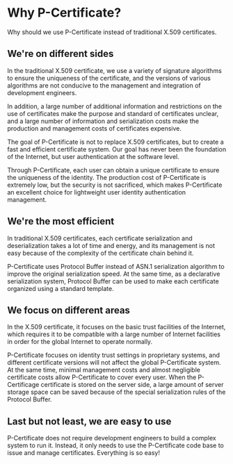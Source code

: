 # Why P-Certificate?

Why should we use P-Certificate instead of traditional X.509 certificates.

## We're on different sides

In the traditional X.509 certificate, we use a variety of signature 
algorithms to ensure the uniqueness of the certificate, and the 
versions of various algorithms are not conducive to the management and 
integration of development engineers.

In addition, a large number of additional information and restrictions 
on the use of certificates make the purpose and standard of 
certificates unclear, and a large number of information and 
serialization costs make the production and management costs of 
certificates expensive.

The goal of P-Certificate is not to replace X.509 certificates, but to 
create a fast and efficient certificate system. Our goal has never been 
the foundation of the Internet, but user authentication at the software 
level.

Through P-Certificate, each user can obtain a unique certificate to ensure 
the uniqueness of the identity. The production cost of P-Certificate is 
extremely low, but the security is not sacrificed, which makes 
P-Certificate an excellent choice for lightweight user identity 
authentication management.

## We're the most efficient

In traditional X.509 certificates, each certificate serialization and 
deserialization takes a lot of time and energy, and its management is not 
easy because of the complexity of the certificate chain behind it.

P-Certificate uses Protocol Buffer instead of ASN.1 serialization 
algorithm to improve the original serialization speed. At the same time, 
as a declarative serialization system, Protocol Buffer can be used to make 
each certificate organized using a standard template.

## We focus on different areas

In the X.509 certificate, it focuses on the basic trust facilities of the 
Internet, which requires it to be compatible with a large number of 
Internet facilities in order for the global Internet to operate normally.

P-Certificate focuses on identity trust settings in proprietary systems, 
and different certificate versions will not affect the global 
P-Certificate system. At the same time, minimal management costs and 
almost negligible certificate costs allow P-Certificate to cover every 
user. When the P-Certificage certificate is stored on the server side, a 
large amount of server storage space can be saved because of the special 
serialization rules of the Protocol Buffer.

## Last but not least, we are easy to use

P-Certificate does not require development engineers to build a complex 
system to run it. Instead, it only needs to use the P-Certificate code 
base to issue and manage certificates. Everything is so easy!
